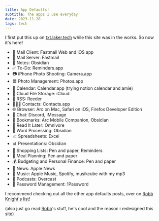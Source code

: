 ```yaml
---
title: App Defaults!
subtitle: The apps I use everyday
date: 2023-11-28
tags: tech
---
```


I first put this up on [txt.laker.tech](https://txt.laker.tech/defaults) while this site was in the works. So now it's here!

- 📨 Mail Client: Fastmail Web and iOS app
- 📮 Mail Server: Fastmail
- 📝 Notes: Obsidian
- ✅ To-Do: Reminders.app
- 📷 iPhone Photo Shooting: Camera.app
- 🟦 Photo Management: Photos.app
- 📆 Calendar: Calendar.app (trying notion calendar and amie)
- 📁 Cloud File Storage: iCloud
- 📖 RSS: Reeder
- 🙍🏻‍♂️ Contacts: Contacts.app
- 🌐 Browser: Arc on Mac, Safari on iOS, Firefox Developer Edition
- 💬 Chat: Discord, iMessage
- 🔖 Bookmarks: Arc Mobile Companion, Obsidian
- 📑 Read It Later: Omnivore
- 📜 Word Processing: Obsidian
- 📈 Spreadsheets: Excel
- 📊 Presentations: Obsidian
- 🛒 Shopping Lists: Pen and paper, Reminders
- 🍴 Meal Planning: Pen and paper
- 💰 Budgeting and Personal Finance: Pen and paper
- 📰 News: Apple News
- 🎵 Music: Apple Music, Spotify, musikcube with my mp3
- 🎤 Podcasts: Overcast
- 🔐 Password Management: 1Password

I recommend checking out all the other app defaults posts, over on [Robb Knight's list](https://defaults.rknight.me/)!

(also just go read [Robb](https://rknight.me)'s stuff, he's cool and the reason i redesigned this site)
